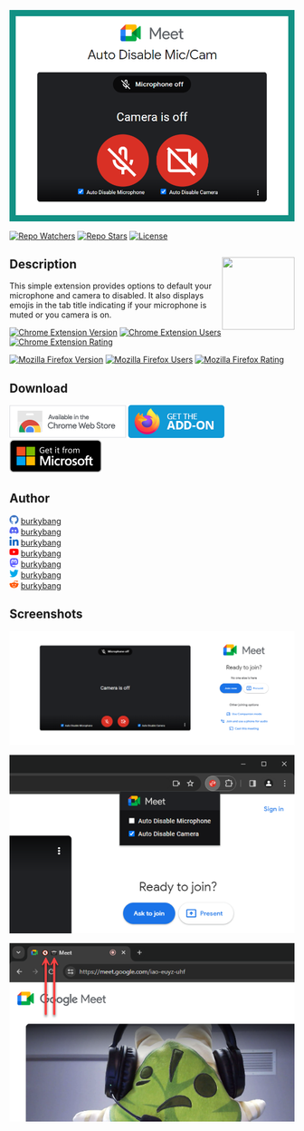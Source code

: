 ![Header](image/Large%20Promo%20Tile.png "Header")

[![Repo Watchers](https://img.shields.io/github/watchers/burkybang/Google-Meet-Auto-Disable-Mic-Cam?style=social)](../../watchers)
[![Repo Stars](https://img.shields.io/github/stars/burkybang/Google-Meet-Auto-Disable-Mic-Cam?style=social)](../../stargazers)
[![License](https://img.shields.io/github/license/burkybang/Google-Meet-Auto-Disable-Mic-Cam?logo=github)](LICENSE)

## Description [<img src="https://raw.githubusercontent.com/burkybang/Google-Meet-Auto-Disable-Camera/master/icon/icon128.png" align="right" width="128" height="128"/>](https://chrome.google.com/webstore/detail/dgggcpmnponfpgnifbdohajbdkbgjlhd)

This simple extension provides options to default your microphone and camera to disabled. It also displays emojis in the tab title
indicating if your microphone is muted or you camera is on.

[![Chrome Extension Version](https://img.shields.io/chrome-web-store/v/dgggcpmnponfpgnifbdohajbdkbgjlhd?label=version&logo=google-chrome&logoColor=ffce43)](https://chrome.google.com/webstore/detail/dgggcpmnponfpgnifbdohajbdkbgjlhd)
[![Chrome Extension Users](https://img.shields.io/endpoint?url=https%3A%2F%2Fburkybang.com%2Fchrome_extension_users%2F%3Faction%3Dget%26id%3Ddgggcpmnponfpgnifbdohajbdkbgjlhd%26output%3Dshields-io%26number-only%3D1&logoColor=ffce43)](https://chrome.google.com/webstore/detail/dgggcpmnponfpgnifbdohajbdkbgjlhd)
[![Chrome Extension Rating](https://img.shields.io/chrome-web-store/stars/dgggcpmnponfpgnifbdohajbdkbgjlhd?logo=google-chrome&logoColor=ffce43)](https://chromewebstore.google.com/detail/dgggcpmnponfpgnifbdohajbdkbgjlhd/reviews)

[![Mozilla Firefox Version](https://img.shields.io/amo/v/googlemeet-auto-disable-miccam?label=version&logo=firefox-browser)](https://addons.mozilla.org/en-US/firefox/addon/googlemeet-auto-disable-miccam)
[![Mozilla Firefox Users](https://img.shields.io/amo/users/googlemeet-auto-disable-miccam?logo=firefox-browser&color=orange)](https://addons.mozilla.org/en-US/firefox/addon/googlemeet-auto-disable-miccam)
[![Mozilla Firefox Rating](https://img.shields.io/amo/stars/googlemeet-auto-disable-miccam?label=rating&logo=firefox-browser)](https://addons.mozilla.org/en-US/firefox/addon/googlemeet-auto-disable-miccam/reviews)

## Download

[![Google Chrome](https://github.com/burkybang/burkybang/raw/master/Images/chrome-web-store.png "Google Chrome")](https://chrome.google.com/webstore/detail/dgggcpmnponfpgnifbdohajbdkbgjlhd)
[![Mozilla Firefox](https://github.com/burkybang/burkybang/raw/master/Images/firefox-add-on.png "Mozilla Firefox")](https://addons.mozilla.org/en-US/firefox/addon/googlemeet-auto-disable-miccam)
[![Microsoft Edge](https://github.com/burkybang/burkybang/raw/master/Images/microsoft-store.png "Microsoft Edge")](https://microsoftedge.microsoft.com/addons/detail/dmanpeekegjopcjaidfhbecoebephhha)

## Author

![GitHub](https://github.com/burkybang/burkybang/raw/master/Images/github16.png "GitHub") [burkybang](https://github.com/burkybang "GitHub")  
![Discord](https://github.com/burkybang/burkybang/raw/master/Images/discord16.png "Discord") [burkybang](https://discord.gg/MzdmCVtA "Discord")  
![LinkedIn](https://github.com/burkybang/burkybang/raw/master/Images/linkedin16.png "LinkedIn") [burkybang](https://linkedin.com/in/burkybang "LinkedIn")  
![YouTube](https://github.com/burkybang/burkybang/raw/master/Images/youtube16.png "YouTube") [burkybang](https://youtube.com/burkybang "YouTube")  
![Mastodon](https://github.com/burkybang/burkybang/raw/master/Images/mastodon16.png "Mastodon") [burkybang](https://mastodon.social/@burkybang "Mastodon")  
![Twitter](https://github.com/burkybang/burkybang/raw/master/Images/twitter16.png "Twitter") [burkybang](https://twitter.com/burkybang "Twitter")  
![Reddit](https://github.com/burkybang/burkybang/raw/master/Images/reddit16.png "Reddit") [burkybang](https://reddit.com/u/burkybang "Reddit")

## Screenshots

![Screenshot1](image/Marquee%20Promo%20Tile.png "Screenshot")

![Screenshot2](image/Screenshot2.png "Screenshot")

![Screenshot3](image/Screenshot3.png "Screenshot")